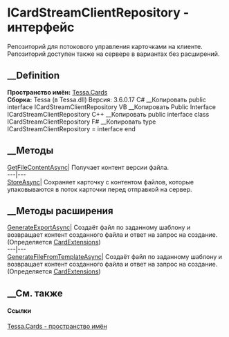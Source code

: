 # ICardStreamClientRepository - интерфейс
Репозиторий для потокового управления карточками на клиенте. Репозиторий
доступен также на сервере в вариантах без расширений.
## __Definition
 **Пространство имён:** [Tessa.Cards](N_Tessa_Cards.htm)  
 **Сборка:** Tessa (в Tessa.dll) Версия: 3.6.0.17
C# __Копировать
     public interface ICardStreamClientRepository
VB __Копировать
     Public Interface ICardStreamClientRepository
C++ __Копировать
     public interface class ICardStreamClientRepository
F# __Копировать
     type ICardStreamClientRepository = interface end
##  __Методы
[GetFileContentAsync](M_Tessa_Cards_ICardStreamClientRepository_GetFileContentAsync.htm)|
Получает контент версии файла.  
---|---  
[StoreAsync](M_Tessa_Cards_ICardStreamClientRepository_StoreAsync.htm)|
Сохраняет карточку с контентом файлов, которые упаковываются в поток карточки
перед отправкой на сервер.  
##  __Методы расширения
[GenerateExportAsync](M_Tessa_Cards_CardExtensions_GenerateExportAsync.htm)|
Создаёт файл по заданному шаблону и возвращает контент созданного файла и
ответ на запрос на создание.  
(Определяется [CardExtensions](T_Tessa_Cards_CardExtensions.htm))  
---|---  
[GenerateFileFromTemplateAsync](M_Tessa_Cards_CardExtensions_GenerateFileFromTemplateAsync.htm)|
Создаёт файл по заданному шаблону и возвращает контент созданного файла и
ответ на запрос на создание.  
(Определяется [CardExtensions](T_Tessa_Cards_CardExtensions.htm))  
##  __См. также
#### Ссылки
[Tessa.Cards - пространство имён](N_Tessa_Cards.htm)
